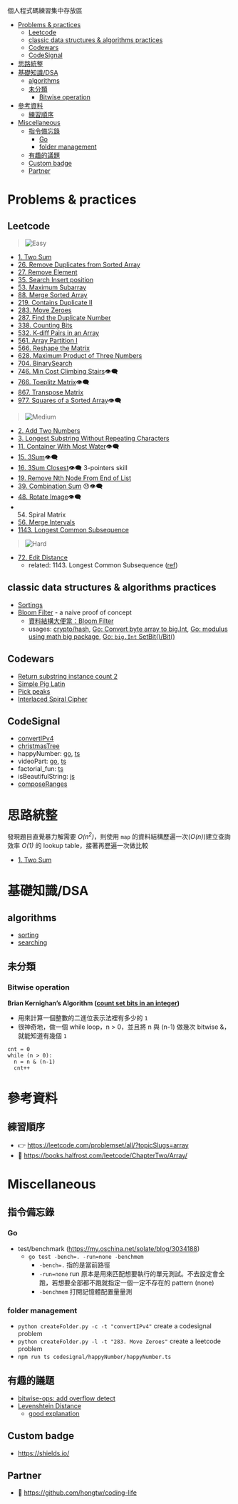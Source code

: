 個人程式碼練習集中存放區

- [Problems & practices](#problems--practices)
  - [Leetcode](#leetcode)
  - [classic data structures & algorithms practices](#classic-data-structures--algorithms-practices)
  - [Codewars](#codewars)
  - [CodeSignal](#codesignal)
- [思路統整](#思路統整)
- [基礎知識/DSA](#基礎知識dsa)
  - [algorithms](#algorithms)
  - [未分類](#未分類)
    - [Bitwise operation](#bitwise-operation)
- [參考資料](#參考資料)
  - [練習順序](#練習順序)
- [Miscellaneous](#miscellaneous)
  - [指令備忘錄](#指令備忘錄)
    - [Go](#go)
    - [folder management](#folder-management)
  - [有趣的議題](#有趣的議題)
  - [Custom badge](#custom-badge)
  - [Partner](#partner)


# Problems & practices
## Leetcode
> ![Easy](https://img.shields.io/badge/LeetCode-Easy-brightgreen)
- [1. Two Sum](leetcode/0001.TwoSum/)
- [26. Remove Duplicates from Sorted Array](leetcode/0026.RemoveDuplicatesFromSortedArray/0026.RemoveDuplicatesFromSortedArray.go)
- [27. Remove Element](leetcode/0027.RemoveElement/0027.RemoveElement.go)
- [35. Search Insert position](leetcode/0035.SearchInsertPosition/)
- [53. Maximum Subarray](leetcode/0053.MaximumSubarray/0053.MaximumSubarray.go)
- [88. Merge Sorted Array](leetcode/0088.MergeSortedArray/0088.MergeSortedArray.go)
- [219. Contains Duplicate II](leetcode/0219.ContainsDuplicateII/0219.ContainsDuplicateII.go)
- [283. Move Zeroes](leetcode/0283.MoveZeroes/0283.MoveZeroes.go)
- [287. Find the Duplicate Number](leetcode/0287.FindtheDuplicateNumber/0287.FindtheDuplicateNumber.go)
- [338. Counting Bits](leetcode/0338.CountingBits/)
- [532. K-diff Pairs in an Array](leetcode/0532.KdiffPairsinanArray/0532.KdiffPairsinanArray.go)
- [561. Array Partition I](leetcode/0561.ArrayPartitionI/0561.ArrayPartitionI.go)
- [566. Reshape the Matrix](leetcode/0566.ReshapetheMatrix/0566.ReshapetheMatrix.go)
- [628. Maximum Product of Three Numbers](leetcode/0628.MaximumProductofThreeNumbers/0628.MaximumProductofThreeNumbers.go)
- [704. BinarySearch](leetcode/0704.BinarySearch/0704.BinarySearch.go)
- [746. Min Cost Climbing Stairs](leetcode/0746.MinCostClimbingStairs/0746.MinCostClimbingStairs.go)👁‍🗨
- [766. Toeplitz Matrix](leetcode/0746.MinCostClimbingStairs/0746.MinCostClimbingStairs.go)👁‍🗨
- [867. Transpose Matrix](leetcode/0867.TransposeMatrix/0867.TransposeMatrix.go)
- [977. Squares of a Sorted Array](leetcode/0977.SquaresofaSortedArray/0977.SquaresofaSortedArray.go)👁‍🗨

> ![Medium](https://img.shields.io/badge/LeetCode-Medium-orange)
- [2. Add Two Numbers](./leetcode/0002.AddTwoNumbers/0002.AddTwoNumbers.go)
- [3. Longest Substring Without Repeating Characters](./leetcode/0003.LongestSubstringWithoutRepeatingCharacters/0003.LongestSubstringWithoutRepeatingCharacters.go)
- [11. Container With Most Water](leetcode/0011.ContainerWithMostWater/0011.ContainerWithMostWater.go)👁‍🗨
- [15. 3Sum](leetcode/0015.3Sum/)👁‍🗨
- [16. 3Sum Closest](leetcode/0016.3SumClosest/0016.3SumClosest.go)👁‍🗨 3-pointers skill
- [19. Remove Nth Node From End of List](./leetcode/0019.RemoveNthNodeFromEndofList/0019.RemoveNthNodeFromEndofList.go)
- [39. Combination Sum](leetcode/0039.CombinationSum/0039.CombinationSum.go) 😞👁‍🗨
- [48. Rotate Image](leetcode/0048.RotateImage/0048.RotateImage.go)👁‍🗨
- 54. Spiral Matrix
- [56. Merge Intervals](leetcode/0056.MergeIntervals/0056.MergeIntervals.go)
- [1143. Longest Common Subsequence](leetcode/1143.LongestCommonSubsequence/1143.LongestCommonSubsequence.go)


> ![Hard](https://img.shields.io/badge/LeetCode-Hard-red)
- [72. Edit Distance](leetcode/0072.EditDistance/0072.EditDistance.go)
  - related: 1143. Longest Common Subsequence ([ref](leetcode/1143.LongestCommonSubsequence/1143.LongestCommonSubsequence.go))

## classic data structures & algorithms practices
- [Sortings](algorithms/sorting.go)
- [Bloom Filter](./data-structures/bloomfilter.go) - a naive proof of concept
  - [資料結構大便當：Bloom Filter](https://medium.com/@Kadai/%E8%B3%87%E6%96%99%E7%B5%90%E6%A7%8B%E5%A4%A7%E4%BE%BF%E7%95%B6-bloom-filter-58b0320a346d)
  - usages: [crypto/hash](https://gobyexample.com/sha1-hashes), [Go: Convert byte array to big.Int](https://stackoverflow.com/questions/24757814/golang-convert-byte-array-to-big-int/36944328), [Go: modulus using math big package](https://stackoverflow.com/questions/24098959/golang-modulus-using-math-big-package), [Go: `big.Int` SetBit()/Bit()](https://stackoverflow.com/a/53681508/8694937)

## Codewars
- [Return substring instance count 2](codewars/Returnsubstringinstancecount2/Returnsubstringinstancecount2.py)
- [Simple Pig Latin](codewars/SimplePigLatin/SimplePigLatin.js)
- [Pick peaks](./codewars/Pickpeaks/Pickpeaks.go)
- [Interlaced Spiral Cipher](./codewars/InterlacedSpiralCipher/InterlacedSpiralCipher.go)

## CodeSignal
- [convertIPv4](codesignal/convertIPv4/convertIPv4.go)
- [christmasTree](codesignal/christmasTree/christmasTree.go)
- happyNumber: [go](codesignal/happyNumber/happyNumber.go), [ts](codesignal/happyNumber/happyNumber.ts)
- videoPart: [go](codesignal/videoPart/videoPart.go), [ts](codesignal/videoPart/videoPart.ts)
- factorial_fun: [ts](codesignal/factorial_fun/factorial_fun.ts)
- isBeautifulString: [js](codesignal/isBeautifulString/isBeautifulString.js)
- [composeRanges](codesignal/composeRanges/composeRanges.js)

# 思路統整

發現題目直覺暴力解需要 *O(n<sup>2</sup>)*，則使用 `map` 的資料結構歷遍一次(*O(n)*)建立查詢效率 *O(1)* 的 lookup table，接著再歷遍一次做比較
- [1. Two Sum](leetcode/0001.TwoSum/)

# 基礎知識/DSA
## algorithms
- [sorting](algorithms/sorting/README.md)
- [searching](algorithms/searching/README.md)

## 未分類
### Bitwise operation
**Brian Kernighan’s Algorithm ([count set bits in an integer](https://www.geeksforgeeks.org/count-set-bits-in-an-integer/))**
- 用來計算一個整數的二進位表示法裡有多少的 `1`
- 很神奇地，做一個 while loop，n > 0，並且將 n 與 (n-1) 做幾次 bitwise &，就能知道有幾個 `1`
```
cnt = 0
while (n > 0):
  n = n & (n-1)
  cnt++
```


# 參考資料
## 練習順序
- 👉 https://leetcode.com/problemset/all/?topicSlugs=array
- 🚫 https://books.halfrost.com/leetcode/ChapterTwo/Array/

# Miscellaneous
## 指令備忘錄
### Go
- test/benchmark (https://my.oschina.net/solate/blog/3034188)
  - `go test -bench=. -run=none -benchmem`
    - `-bench=.` 指的是當前路徑
    - `-run=none` run 原本是用來匹配想要執行的單元測試。不去設定會全跑，若想要全部都不跑就指定一個一定不存在的 pattern (none)
    - `-benchmem` 打開記憶體配置量量測
### folder management
- `python createFolder.py -c -t "convertIPv4"` create a codesignal problem
- `python createFolder.py -l -t "283. Move Zeroes"` create a leetcode problem
- `npm run ts codesignal/happyNumber/happyNumber.ts`

## 有趣的議題
- [bitwise-ops: add overflow detect](interesting-problems/bitwise-ops-addOk/add_overflow_detect.go)
- [Levenshtein Distance](leetcode/0072.EditDistance/levenshteinDistance.py)
  - [good explanation](https://medium.com/@ethannam/understanding-the-levenshtein-distance-equation-for-beginners-c4285a5604f0)
## Custom badge
- https://shields.io/
## Partner
- 🤘 https://github.com/hongtw/coding-life
